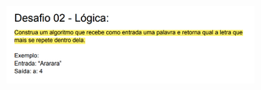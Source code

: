 <img src="https://github.com/Rafalesson/Atados_Backend_Challenge/blob/main/img/desafio002.png?raw=true" alt="Descrição do exercício">


